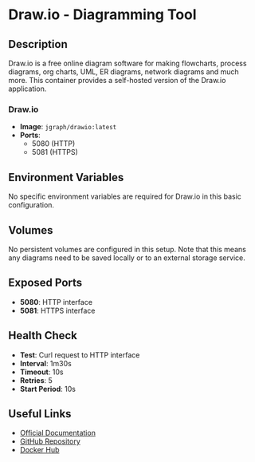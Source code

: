 # Draw.io - Diagramming Tool

## Description

Draw.io is a free online diagram software for making flowcharts, process diagrams, org charts, UML, ER diagrams, network diagrams and much more. This container provides a self-hosted version of the Draw.io application.

### Draw.io

- **Image**: `jgraph/drawio:latest`
- **Ports**:
  - 5080 (HTTP)
  - 5081 (HTTPS)

## Environment Variables

No specific environment variables are required for Draw.io in this basic configuration.

## Volumes

No persistent volumes are configured in this setup. Note that this means any diagrams need to be saved locally or to an external storage service.

## Exposed Ports

- **5080**: HTTP interface
- **5081**: HTTPS interface

## Health Check

- **Test**: Curl request to HTTP interface
- **Interval**: 1m30s
- **Timeout**: 10s
- **Retries**: 5
- **Start Period**: 10s

## Useful Links

- [Official Documentation](https://www.diagrams.net/doc/)
- [GitHub Repository](https://github.com/jgraph/drawio)
- [Docker Hub](https://hub.docker.com/r/jgraph/drawio)

